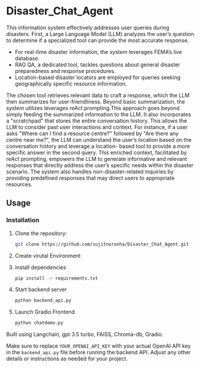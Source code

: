 # Disaster_Chat_Agent

This information system effectively addresses user queries during disasters. First, a Large Language Model (LLM) analyzes the user’s question to determine if a specialized tool can provide the most accurate response. 
* For real-time disaster information, the system leverages FEMA’s live database.
* RAG QA, a dedicated tool, tackles questions about general disaster preparedness and response procedures. 
* Location-based disaster locators are employed for queries seeking geographically specific resource information. 


The chosen tool retrieves relevant data to craft a response, which the LLM then summarizes for user-friendliness.
Beyond basic summarization, the system utilizes
leverages  reAct prompting.This approach goes beyond simply feeding the summarized information to the LLM. It also incorporates a "scratchpad" that stores the entire conversation history. This allows the LLM to consider past user interactions and context. 
For instance, if a user asks "Where can I find a resource centre?" followed by "Are there any centre near me?", the
LLM can understand the user’s location based on
the conversation history and leverage a location-
based tool to provide a more specific answer in the
second query. This enriched context, facilitated by
reAct prompting, empowers the LLM to generate
informative and relevant responses that directly address the user’s specific needs within the disaster
scenario. The system also handles non-disaster-related inquiries by providing predefined responses that may
direct users to appropriate resources.


## Usage
### Installation
1. Clone the repository:
   ```bash
   git clone https://github.com/sujitnoronha/Disaster_Chat_Agent.git
    ```
2. Create virutal Environment

3. Install dependencies
   ```bash
   pip install -r requirements.txt
    ```
4. Start backend server 
    ```bash
   python backend_api.py
    ```
5. Launch Gradio Frontend
    ```bash
   python chatdemo.py
    ```

Built using Langchain, gpt 3.5 turbo, FAISS, Chroma-db, Gradio.


Make sure to replace `YOUR_OPENAI_API_KEY` with your actual OpenAI API key in the `backend_api.py` file before running the backend API. Adjust any other details or instructions as needed for your project.
